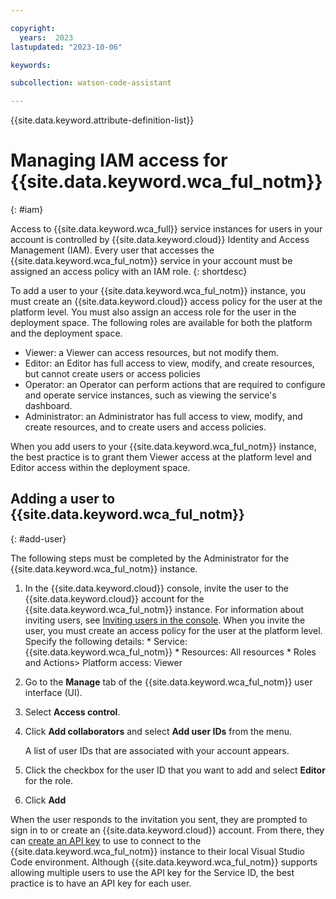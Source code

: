 ```yaml
---

copyright:
  years:  2023
lastupdated: "2023-10-06"

keywords:

subcollection: watson-code-assistant

---
```


{{site.data.keyword.attribute-definition-list}}



# Managing IAM access for {{site.data.keyword.wca_ful_notm}}
{: #iam}

Access to {{site.data.keyword.wca_full}} service instances for users in your account is controlled by {{site.data.keyword.cloud}} Identity and Access Management (IAM). Every user that accesses the {{site.data.keyword.wca_ful_notm}} service in your account must be assigned an access policy with an IAM role.
{: shortdesc}

To add a user to your {{site.data.keyword.wca_ful_notm}} instance, you must create an {{site.data.keyword.cloud}} access policy for the user at the platform level. You must also assign an access role for the user in the deployment space. The following roles are available for both the platform and the deployment space.

* Viewer: a Viewer can access resources, but not modify them.
* Editor: an Editor has full access to view, modify, and create resources, but cannot create users or access policies
* Operator: an Operator can perform actions that are required to configure and operate service instances, such as viewing the service's dashboard.
* Administrator: an Administrator has full access to view, modify, and create resources, and to create users and access policies.

When you add users to your {{site.data.keyword.wca_ful_notm}} instance, the best practice is to grant them Viewer access at the platform level and Editor access within the deployment space.

## Adding a user to {{site.data.keyword.wca_ful_notm}}
{: #add-user}

The following steps must be completed by the Administrator for the {{site.data.keyword.wca_ful_notm}} instance.

1. In the {{site.data.keyword.cloud}} console, invite the user to the {{site.data.keyword.cloud}} account for the {{site.data.keyword.wca_ful_notm}} instance.
    For information about inviting users, see [Inviting users in the console](/docs/account?topic=account-iamuserinv&interface=ui). When you invite the user, you must create an access policy for the user at the platform level. Specify the following details:
        * Service: {{site.data.keyword.wca_ful_notm}}
        * Resources: All resources
        * Roles and Actions> Platform access: Viewer

1. Go to the **Manage** tab of the {{site.data.keyword.wca_ful_notm}} user interface (UI).

1. Select **Access control**.

1. Click **Add collaborators** and select **Add user IDs** from the menu.

   A list of user IDs that are associated with your account appears.

1. Click the checkbox for the user ID that you want to add and select **Editor** for the role.

1. Click **Add**

When the user responds to the invitation you sent, they are prompted to sign in to or create an {{site.data.keyword.cloud}} account. From there, they can [create an API key](/docs/account?topic=account-userapikey&interface=ui) to use to connect to the {{site.data.keyword.wca_ful_notm}} instance to their local Visual Studio Code environment. Although {{site.data.keyword.wca_ful_notm}} supports allowing multiple users to use the API key for the Service ID, the best practice is to have an API key for each user.
